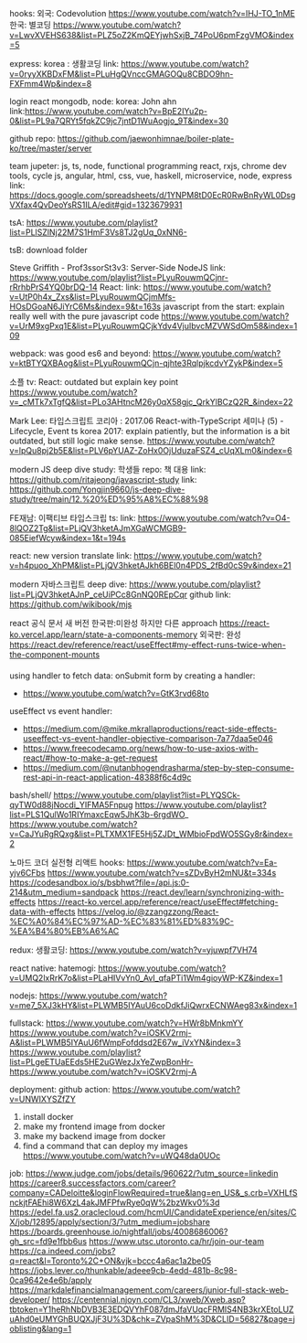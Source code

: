 hooks:
외국: Codevolution
https://www.youtube.com/watch?v=IHJ-TO_1nME
한국: 별코딩
https://www.youtube.com/watch?v=LwvXVEHS638&list=PLZ5oZ2KmQEYjwhSxjB_74PoU6pmFzgVMO&index=5

express:
korea : 생활코딩
link: https://www.youtube.com/watch?v=0ryyXKBDxFM&list=PLuHgQVnccGMAGOQu8CBDO9hn-FXFmm4Wp&index=8

login react mongodb, node:
korea: John ahn
link:https://www.youtube.com/watch?v=BpE2IYu2p-0&list=PL9a7QRYt5fqkZC9jc7jntD1WuAogjo_9T&index=30

github repo: https://github.com/jaewonhimnae/boiler-plate-ko/tree/master/server

team jupeter:
js, ts, node, functional programming react, rxjs, chrome dev tools, cycle js, angular, html, css, vue, haskell, microservice, node, express
link: https://docs.google.com/spreadsheets/d/1YNPM8tD0EcR0RwBnRyWL0DsgVXfax4QvDeoYsRS1ILA/edit#gid=1323679931

tsA:
https://www.youtube.com/playlist?list=PLlSZlNj22M7S1HmF3Vs8TJ2gUq_0xNN6-

tsB: download folder

Steve Griffith - Prof3ssorSt3v3:
Server-Side NodeJS
link: https://www.youtube.com/playlist?list=PLyuRouwmQCjnr-rRrhbPrS4YQ0brDQ-14
React:
link: https://www.youtube.com/watch?v=UtP0h4x_Zxs&list=PLyuRouwmQCjmMfs-HOsDGoaN6JiYrC6Ms&index=9&t=163s
javascript from the start: explain really well with the pure javascript code
https://www.youtube.com/watch?v=UrM9xgPxq1E&list=PLyuRouwmQCjkYdv4VjuIbvcMZVWSdOm58&index=109

webpack: was good
es6 and beyond:
https://www.youtube.com/watch?v=ktBTYQXBAog&list=PLyuRouwmQCjn-qjhte3RqlpjkcdvYZykP&index=5

소플 tv:
React: outdated but explain key point
https://www.youtube.com/watch?v=_cMTk7xTgfQ&list=PLo3AHtncM26y0qX58gjc_QrkYlBCzQ2R_&index=22

Mark Lee:
타입스크립트 코리아 : 2017.06 React-with-TypeScript 세미나 (5) - Lifecycle, Event
ts korea 2017: explain patiently, but the information is a bit outdated, but still logic make sense.
https://www.youtube.com/watch?v=lpQu8pj2b5E&list=PLV6pYUAZ-ZoHx0OjUduzaFSZ4_cUqXLm0&index=6

modern JS deep dive study:
학생들 repo: 책 대용
link: https://github.com/ritajeong/javascript-study
link: https://github.com/Yongjin9660/js-deep-dive-study/tree/main/12.%20%ED%95%A8%EC%88%98

FE재남:
이팩티브 타입스크립 ts:
link: https://www.youtube.com/watch?v=O4-8lQOZ2Tg&list=PLjQV3hketAJmXGaWCMGB9-085EiefWcyw&index=1&t=194s

react: new version translate
link: https://www.youtube.com/watch?v=h4puoo_XhPM&list=PLjQV3hketAJkh6BEl0n4PDS_2fBd0cS9v&index=21

modern 자바스크립트 deep dive:
https://www.youtube.com/playlist?list=PLjQV3hketAJnP_ceUiPCc8GnNQ0REpCqr
github link:
https://github.com/wikibook/mjs

react 공식 문서 새 버전
한국판:미완성 하지만 다른 approach
https://react-ko.vercel.app/learn/state-a-components-memory
외국판: 완성
https://react.dev/reference/react/useEffect#my-effect-runs-twice-when-the-component-mounts

####

using handler to fetch data:
onSubmit form by creating a handler:

- https://www.youtube.com/watch?v=GtK3rvd68to

useEffect vs event handler:

- https://medium.com/@mike.mkrallaproductions/react-side-effects-useeffect-vs-event-handler-objective-comparison-7a77daa5e046
- https://www.freecodecamp.org/news/how-to-use-axios-with-react/#how-to-make-a-get-request
- https://medium.com/@nutanbhogendrasharma/step-by-step-consume-rest-api-in-react-application-48388f6c4d9c

bash/shell/
https://www.youtube.com/playlist?list=PLYQSCk-qyTW0d88jNocdi_YIFMA5Fnpug
https://www.youtube.com/playlist?list=PLS1QulWo1RIYmaxcEqw5JhK3b-6rgdWO_
https://www.youtube.com/watch?v=CaJYuRgRQxg&list=PLTXMX1FE5Hj5ZJDt_WMbioFpdWO5SGy8r&index=2

노마드 코더
실전형 리액트 hooks:
https://www.youtube.com/watch?v=Ea-yjv6CFbs
https://www.youtube.com/watch?v=sZDvByH2mNU&t=334s
https://codesandbox.io/s/bsbhwt?file=/api.js:0-214&utm_medium=sandpack
https://react.dev/learn/synchronizing-with-effects
https://react-ko.vercel.app/reference/react/useEffect#fetching-data-with-effects
https://velog.io/@zzangzzong/React-%EC%A0%84%EC%97%AD-%EC%83%81%ED%83%9C-%EA%B4%80%EB%A6%AC

redux:
생활코딩:
https://www.youtube.com/watch?v=yjuwpf7VH74

react native:
hatemogi:
https://www.youtube.com/watch?v=UMQ2lxRrK7o&list=PLaHIVvYn0_AvI_qfaPTi1Wm4gioyWP-KZ&index=1

nodejs:
https://www.youtube.com/watch?v=me7_5XJ3kHY&list=PLWMB5IYAuU6coDdkfJiQwrxECNWAeg83x&index=1

fullstack:
https://www.youtube.com/watch?v=HWr8bMnkmYY
https://www.youtube.com/watch?v=iOSKV2rmj-A&list=PLWMB5IYAuU6fWmpFofddsd2E67w_iVxYN&index=3
https://www.youtube.com/playlist?list=PLgeETUaEEds5HE2uGWezJxYeZwpBonHr-
https://www.youtube.com/watch?v=iOSKV2rmj-A

deployment:
github action:
https://www.youtube.com/watch?v=UNWIXYSZfZY

1. install docker
2. make my frontend image from docker
3. make my backend image from docker
4. find a command that can deploy my images
   https://www.youtube.com/watch?v=uWQ48da0UOc

job:
https://www.judge.com/jobs/details/960622/?utm_source=linkedin
https://career8.successfactors.com/career?company=CADeloitte&loginFlowRequired=true&lang=en_US&_s.crb=VXHLfSnckjtFAEhi8W6XzL4akJMFPfwRye0qW%2bzWkv0%3d
https://edel.fa.us2.oraclecloud.com/hcmUI/CandidateExperience/en/sites/CX/job/12895/apply/section/3/?utm_medium=jobshare
https://boards.greenhouse.io/nightfall/jobs/4008686006?gh_src=fd9e1fbb6us
https://www.utsc.utoronto.ca/hr/join-our-team
https://ca.indeed.com/jobs?q=react&l=Toronto%2C+ON&vjk=bccc4a6ac1a2be05
https://jobs.lever.co/thunkable/adeee9cb-4edd-481b-8c98-0ca9642e4e6b/apply
https://markdalefinancialmanagement.com/careers/junior-full-stack-web-developer/
https://centennial.njoyn.com/CL3/xweb/Xweb.asp?tbtoken=Y1heRhNbDVB3E3EDQVYhF087dmJfaVUqcFRMIS4NB3krXEtoLUZuAhd0eUMYGhBUQXJjF3U%3D&chk=ZVpaShM%3D&CLID=56827&page=joblisting&lang=1
